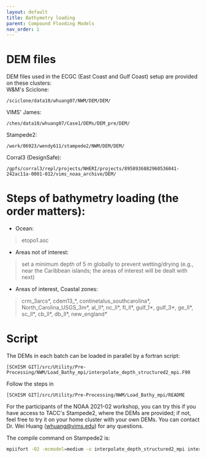 ```yaml
---
layout: default
title: Bathymetry loading
parent: Compound Flooding Models
nav_order: 1
---
```


# DEM files
DEM files used in the ECGC (East Coast and Gulf Coast) setup are provided on these clusters:\
W&M's Sciclone: 
```
/sciclone/data10/whuang07/NWM/DEM/DEM/
```
VIMS' James: 
```
/ches/data10/whuang07/Case1/DEMs/DEM_pre/DEM/
```
Stampede2: 
```
/work/06923/wendy611/stampede2/NWM/DEM/DEM/
```
Corral3 (DesignSafe): 
```
/gpfs/corral3/repl/projects/NHERI/projects/8958936882960536041-242ac11a-0001-012/vims_noaa_archive/DEM/
```

# Steps of bathymetry loading (the order matters):
- Ocean:
> etopo1.asc
- Areas not of interest:
> set a minimum depth of 5 m globally to prevent wetting/drying (e.g., near the Caribbean islands; the areas of interest will be dealt with next)
- Areas of interest, Coastal zones:
> crm_3arcs\*, cdem13_\*, continetalus_southcarolina\*, North_Carolina_USGS_3m\*, al_ll\*, nc_ll\*, fl_ll\*, gulf_1\*, gulf_3\*, ge_ll\*, sc_ll\*, cb_ll\*, db_ll\*, new_england\*

# Script
The DEMs in each batch can be loaded in parallel by a fortran script:
```
[SCHISM GIT]/src/Utility/Pre-Processing/NWM/Load_Bathy_mpi/interpolate_depth_structured2_mpi.F90
```
Follow the steps in
```
[SCHISM GIT]/src/Utility/Pre-Processing/NWM/Load_Bathy_mpi/README
```
For the participants of the NOAA 2021-02 workshop, you can try this if you have access to TACC's Stampede2, where the DEMs are provided; if not, feel free to try it on your home cluster with your own DEMs. You can contact Dr. Wei Huang (whuang@vims.edu) for any questions.

The compile command on Stampede2 is: 
```bash
mpiifort -O2 -mcmodel=medium -o interpolate_depth_structured2_mpi interpolate_depth_structured2_mpi.f90
```
